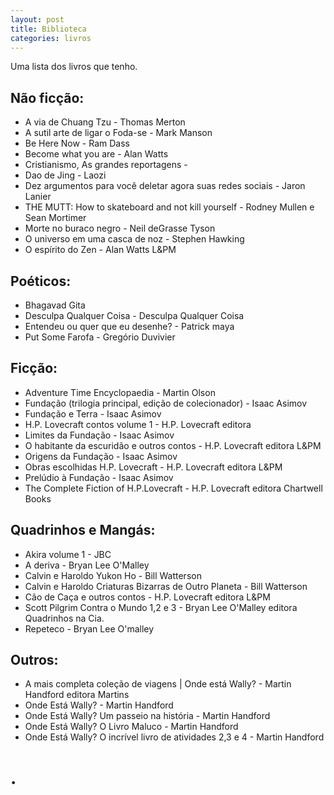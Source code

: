 ```yaml
---
layout: post
title: Biblioteca
categories: livros
---
```


Uma lista dos livros que tenho.

## Não ficção:
+ A via de Chuang Tzu - Thomas Merton
+ A sutil arte de ligar o Foda-se - Mark Manson
+ Be Here Now - Ram Dass
+ Become what you are - Alan Watts
+ Cristianismo, As grandes reportagens -
+ Dao de Jing - Laozi
+ Dez argumentos para você deletar agora suas redes sociais - Jaron Lanier
+ THE MUTT: How to skateboard and not kill yourself - Rodney Mullen e Sean Mortimer
+ Morte no buraco negro - Neil deGrasse Tyson
+ O universo em uma casca de noz - Stephen Hawking
+ O espírito do Zen - Alan Watts L&PM

## Poéticos:
+ Bhagavad Gita
+ Desculpa Qualquer Coisa - Desculpa Qualquer Coisa
+ Entendeu ou quer que eu desenhe? - Patrick maya
+ Put Some Farofa - Gregório Duvivier

## Ficção:
+ Adventure Time Encyclopaedia - Martin Olson
+ Fundação (trilogia principal, edição de colecionador) - Isaac Asimov
+ Fundação e Terra - Isaac Asimov
+ H.P. Lovecraft contos volume 1 - H.P. Lovecraft editora
+ Limites da Fundação - Isaac Asimov
+ O habitante da escuridão e outros contos - H.P. Lovecraft editora L&PM
+ Origens da Fundação - Isaac Asimov
+ Obras escolhidas H.P. Lovecraft - H.P. Lovecraft editora L&PM
+ Prelúdio à Fundação - Isaac Asimov
+ The Complete Fiction of H.P.Lovecraft - H.P. Lovecraft editora Chartwell Books

## Quadrinhos e Mangás:
+ Akira volume 1 - JBC
+ A deriva - Bryan Lee O'Malley
+ Calvin e Haroldo Yukon Ho - Bill Watterson
+ Calvin e Haroldo Criaturas Bizarras de Outro Planeta - Bill Watterson
+ Cão de Caça e outros contos - H.P. Lovecraft editora L&PM
+ Scott Pilgrim Contra o Mundo 1,2 e 3 - Bryan Lee O'Malley editora Quadrinhos na Cia.
+ Repeteco - Bryan Lee O'malley

## Outros:
+ A mais completa coleção de viagens | Onde está Wally? - Martin Handford editora Martins
+ Onde Está Wally? - Martin Handford
+ Onde Está Wally? Um passeio na história - Martin Handford
+ Onde Está Wally? O Livro Maluco - Martin Handford
+ Onde Está Wally? O incrível livro de atividades 2,3 e 4 - Martin Handford

# .
